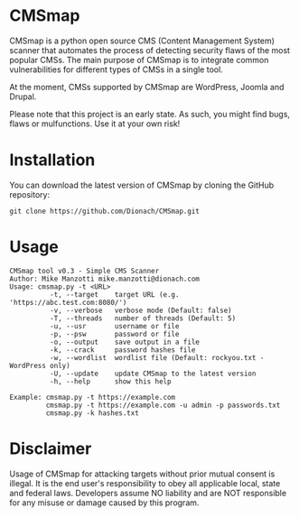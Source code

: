 CMSmap
======

CMSmap is a python open source CMS (Content Management System) scanner that automates the process 
of detecting security flaws of the most popular CMSs. The main purpose of CMSmap is to integrate common vulnerabilities 
for different types of CMSs in a single tool. 

At the moment, CMSs supported by CMSmap are WordPress, Joomla and Drupal.

Please note that this project is an early state. As such, you might find bugs, flaws or mulfunctions.
Use it at your own risk!


Installation
=====
You can download the latest version of CMSmap by cloning the GitHub repository:

	git clone https://github.com/Dionach/CMSmap.git


Usage
=====
	CMSmap tool v0.3 - Simple CMS Scanner
	Author: Mike Manzotti mike.manzotti@dionach.com
	Usage: cmsmap.py -t <URL>
	          -t, --target    target URL (e.g. 'https://abc.test.com:8080/')
	          -v, --verbose   verbose mode (Default: false)
	          -T, --threads   number of threads (Default: 5)
	          -u, --usr       username or file 
	          -p, --psw       password or file
	          -o, --output    save output in a file
	          -k, --crack     password hashes file
	          -w, --wordlist  wordlist file (Default: rockyou.txt - WordPress only)
	          -U, --update    update CMSmap to the latest version
	          -h, --help      show this help
	          
	Example: cmsmap.py -t https://example.com
	         cmsmap.py -t https://example.com -u admin -p passwords.txt
	         cmsmap.py -k hashes.txt


Disclaimer
=====
Usage of CMSmap for attacking targets without prior mutual consent is illegal. 
It is the end user's responsibility to obey all applicable local, state and federal laws. 
Developers assume NO liability and are NOT responsible for any misuse or damage caused by this program.